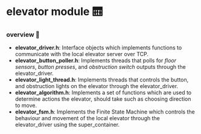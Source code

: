 # elevator module 🛗
### overview 🔭
- **elevator_driver.h**: Interface objects which implements functions to communicate with the local elevator server over TCP.
- **elevator_button_poller.h**: Implements threads that polls for *floor sensors*, *button presses*, and *obstruction switch* outputs through the elevator_driver. 
- **elevator_light_thread.h**: Implements threads that controls the button, and obstruction lights on the elevator through the elevator_driver.
- **elevator_algorithm.h**: Implements a set of functions which are used to determine actions the elevator, should take such as choosing direction to move.
- **elevator_fsm.h**: Implements the Finite State Machine which controls the behaviour and movement of the local elevator through the elevator_driver using the super_container.
